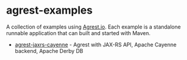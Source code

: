 # agrest-examples

A collection of examples using [Agrest.io](https://agrest.io). Each example is a standalone runnable application that can built and started with Maven.

* [agrest-jaxrs-cayenne](agrest-jaxrs-cayenne) - Agrest with JAX-RS API, Apache Cayenne backend, Apache Derby DB
